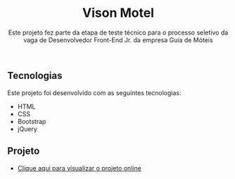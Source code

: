 <h1 align="center"> Vison Motel </h1>

<p align="center">
Este projeto fez parte da etapa de teste técnico para o processo seletivo da vaga de Desenvolvedor Front-End Jr. da empresa Guia de Móteis  <br/>
</p>



<br>

## Tecnologias

Este projeto foi desenvolvido com as seguintes tecnologias:

- HTML 
- CSS
- Bootstrap
- jQuery


## Projeto


- [Clique aqui para visualizar o projeto online](https://arthurgab03.github.io/motel-vison/)



